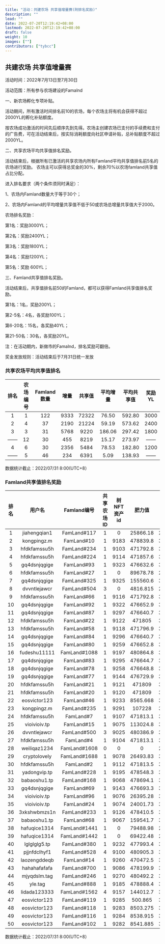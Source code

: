 ```yaml
---
title: "活动：共建农场 共享值增量赛(附排名奖励)"
description: ""
lead: ""
date: 2022-07-20T12:19:42+08:00
lastmod: 2022-07-20T12:19:42+08:00
draft: false
weight: 10
images: [""]
contributors: ["tybcc"]
---
```

## **共建农场 共享值增量赛**

活动时间：2022年7月13日至7月30日

活动范围：所有参与农场建设的Famalnd

一、新农场孵化专项补贴。

活动期间，所有激活时间排名前10的农场，每个农场主将有机会获得不超过2000YL的孵化补贴额度。

按农场成功激活的时间先后顺序先到先得。农场主创建农场已支付的手续费和支付的广告费，可在活动结束后，按实际消耗额度向社区申请补贴，总补贴额度不超过2000YL。



二、共享农场平均共享值排名奖励。

活动结束后，根据所有已激活的共享农场内所有Famland平均共享值排名前5名的农场进行奖励。
农场主可以获得总奖金的30%，剩余70%以农场famland共享值占比分配。

进入排名要求（两个条件须同时满足）：

1、农场内Famland数量大于等于30个；

2、农场内Famland的平均增量共享值不低于50或农场总增量共享值大于2000。

农场排名奖励：

第1名：奖励3000YL；

第2名：奖励2400YL；

第3名：奖励1800YL；

第4名：奖励1200YL；

第5名：奖励 600YL；



三、Famland共享值排名奖励。

活动结束后，共享值排名前50的Famland，都可以获得Famland共享值排名奖励。

第1名：1名，奖励200YL；

第2-5名：4名，各奖励100YL；

第6-20名：15名，各奖励40YL；

第21-50名：30名，各奖励20YL。

注：在活动期内，新做市的Famalnd，排名奖励可翻倍。



奖金发放规则：活动结束后于7月31日统一发放





### 共享农场平均共享值排名

| 排名 | 农场编号 | Famland数量 | 增量 | 共享值 | 平均增量 | 平均共享值 | 奖励YL |
| :--: | :------: | :---------: | :--: | :----: | :------: | :--------: | :----: |
|  1   |    1     |     122     | 9333 | 72322  |  76.50   |   592.80   |  3000  |
|  2   |    4     |     37      | 2190 | 21224  |  59.19   |   573.62   |  2400  |
|  3   |    3     |     31      | 5768 |  9220  |  186.06  |   297.42   |  1800  |
|  ——  |    12    |     30      | 455  |  8219  |  15.17   |   273.97   |   ——   |
|  4   |    6     |     30      | 2356 |  5484  |  78.53   |   182.80   |  1200  |
|  ——  |    5     |     46      | 234  |  6391  |   5.09   |   138.93   |   ——   |

数据统计截止：2022/07/31 8:00(UTC+8）



### Famland共享值排名奖励

| 排名 |    用户名    | Famland编号  | 共享农场ID | 树NFT资产id |  肥力值  | 肥力加成 |  共享值  | 奖励YL |
| :--: | :----------: | :----------: | :--------: | :---------: | :------: | :------: | :------: | :----: |
|  1   | jiahengqian1 | FamLand#117  |     1      |      0      | 25866.18 |   200    |   1098   |  200   |
|  2   | kongpingz.m  |  FamLand#10  |     1      |    9183     | 478839.8 |   300    |   765    |  100   |
|  3   | hfdkfamssu5h | FamLand#234  |     1      |    9103     | 471792.8 |   300    |   759    |  100   |
|  4   | hfdkfamssu5h | FamLand#224  |     1      |    9114     | 471857.6 |   300    |   716    |  100   |
|  5   | gq4dsnjqgige |  FamLand#93  |     1      |    9323     | 476632.6 |   300    |  714.92  |  100   |
|  6   | hfdkfamssu5h |  FamLand#27  |     1      |      0      | 89678.78 |   200    | 711.9975 |   40   |
|  7   | gq4dsnjqgige | FamLand#325  |     1      |    9325     | 155560.6 |   300    |  701.99  |   40   |
|  8   | dvvntlejawcr | FamLand#504  |     3      |      0      | 4816.815 |   200    |   697    |   40   |
|  9   | hfdkfamssu5h |  FamLand#66  |     1      |    9116     | 471792.8 |   300    |   691    |   40   |
|  10  | gq4dsnjqgige |  FamLand#92  |     1      |    9322     | 476652.9 |   300    |  689.99  |   40   |
|  11  | gq4dsnjqgige |  FamLand#87  |     1      |    9297     | 476640.7 |   300    |   689    |   40   |
|  12  | hfdkfamssu5h |  FamLand#22  |     1      |    9122     |  471805  |   300    |  684.99  |   40   |
|  13  | hfdkfamssu5h |  FamLand#58  |     1      |    9118     | 471796.9 |   300    |   684    |   40   |
|  14  | gq4dsnjqgige |  FamLand#84  |     1      |    9296     | 476640.7 |   300    |   675    |   40   |
|  15  | gq4dsnjqgige |  FamLand#80  |     1      |    9259     | 476652.8 |   300    |   664    |   40   |
|  16  | fudeshu11111 | FamLand#1088 |     1      |    9197     | 480864.8 |   300    | 659.9962 |   40   |
|  17  | gq4dsnjqgige |  FamLand#83  |     1      |    9295     | 476644.7 |   300    |  656.91  |   40   |
|  18  | gq4dsnjqgige |  FamLand#78  |     1      |    9258     | 476648.8 |   300    |   653    |   40   |
|  19  | gq4dsnjqgige |  FamLand#77  |     1      |    9144     | 476729.9 |   300    |  651.99  |   40   |
|  20  | hfdkfamssu5h |  FamLand#21  |     1      |    9121     |  471809  |   300    |   648    |   40   |
|  21  | hfdkfamssu5h |  FamLand#20  |     1      |    9120     |  471809  |   300    |   648    |   20   |
|  22  | eosvictor123 |  FamLand#46  |     1      |    9233     | 8565.668 |   300    |   644    |   20   |
|  23  | kongpingz.m  | FamLand#235  |     1      |    9291     |  107228  |   300    |   642    |   20   |
|  24  | hfdkfamssu5h |  FamLand#7   |     1      |    9107     | 471813.1 |   300    |   634    |   20   |
|  25  | vioivioiv.tp |  FamLand#15  |     1      |    9075     | 113024.8 |   300    |   633    |   20   |
|  26  | dvvntlejawcr | FamLand#500  |     3      |    9025     | 480386.9 |   300    |   632    |   20   |
|  27  | hfdkfamssu5h |  FamLand#4   |     1      |    9104     | 471813.1 |   300    |   630    |   20   |
|  28  | weiliqaz1234 | FamLand#1608 |     0      |      0      |    0     |   200    |  626.58  |   20   |
|  29  | cryptolovely | FamLand#1688 |     1      |    9078     | 26493.83 |   300    |   625    |   20   |
|  30  | hfdkfamssu5h |  FamLand#2   |     1      |    9112     | 471813.5 |   300    |   624    |   20   |
|  31  | yadongvip.tp | FamLand#228  |     1      |    9195     | 478548.3 |   300    |  622.99  |   20   |
|  32  | babaoshu1.tp | FamLand#168  |     1      |    9068     | 478694.1 |   300    |   621    |   20   |
|  33  | gq4dsnjqgige |  FamLand#69  |     1      |    9143     | 476693.3 |   300    |   619    |   20   |
|  34  | vioivioiv.tp |  FamLand#96  |     1      |    9076     | 26395.28 |   300    |   616    |   20   |
|  35  | vioivioiv.tp |  FamLand#24  |     1      |    9074     | 24001.73 |   300    |   616    |   20   |
|  36  | 3xkshwbmzs1n | FamLand#233  |     1      |    9126     | 478410.5 |   300    |   612    |   20   |
|  37  | babaoshu1.tp |  FamLand#68  |     1      |    9067     | 159541.7 |   300    |   611    |   20   |
|  38  | hafuqice1314 | FamLand#1441 |     1      |      0      | 79488.98 |   200    |   609    |   20   |
|  39  | hafuqice1314 | FamLand#1442 |     1      |      0      | 69422.48 |   200    |   606    |   20   |
|  40  | lglglglg5.tp | FamLand#380  |     1      |    9232     | 477993.4 |   300    |   605    |   20   |
|  41  | pjjnfdclhyf1 | FamLand#528  |     4      |    9100     | 480905.3 |   300    |   605    |   20   |
|  42  | laozengddeqb |  FamLand#14  |     1      |    9260     | 470472.5 |   300    |   605    |   20   |
|  43  | hahahafafafa | FamLand#700  |     1      |    9086     | 478199.9 |   300    |   604    |   20   |
|  44  | mjyqdslm.tag | FamLand#246  |     1      |    9270     | 480492.2 |   300    |   603    |   20   |
|  45  |   yle.tag    | FamLand#888  |     1      |    9185     | 478888.4 |   300    |   600    |   20   |
|  46  | lidada123333 | FamLand#1562 |     4      |    9157     | 144012.7 |   300    | 599.9968 |   20   |
|  47  | eosvictor123 | FamLand#119  |     1      |    9285     | 500.865  |   300    |   599    |   20   |
|  48  | eosvictor123 | FamLand#118  |     1      |    9283     | 8503.275 |   300    |   599    |   20   |
|  49  | eosvictor123 | FamLand#116  |     1      |    9284     | 8538.915 |   300    |   599    |   20   |
|  50  | eosvictor123 | FamLand#102  |     1      |    9282     | 8541.885 |   300    |   599    |   20   |


数据统计截止：2022/07/31 8:00(UTC+8）


